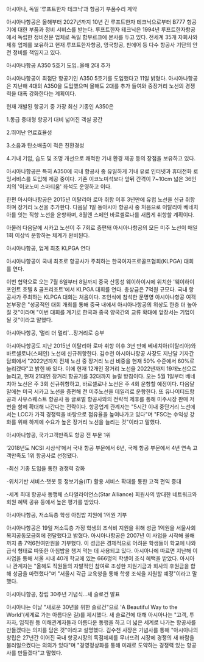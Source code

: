 아시아나, 독일 ′루프트한자 테크닉′과 항공기 부품수리 계약

아시아나항공은 올해부터 2027년까지 10년 간 루프트한자 테크닉으로부터 B777 항공기에 대한 부품과 정비 서비스를 받는다. 루프트한자 테크닉은 1994년 루프트한자항공에서 독립한 정비전문 업체로 독일 함부르크에 본사를 두고 있다. 전세계 35개 자회사와 제휴 업체를 보유하고 현재 루프트한자항공, 영국항공, 핀에어 등 다수 항공사 기단의 안전 정비를 책임지고 있다.

아시아나항공 A350 5호기 도입..올해 2대 추가

아시아나항공이 최첨단 항공기인 A350 5호기를 도입했다고 11일 밝혔다. 아시아나항공은 지난해 4대의 A350을 도입했으며 올해도 2대를 추가 들여와 중장거리 노선의 경쟁력을 대폭 강화한다는 계획이다.

현재 개발된 항공기 중 가장 최신 기종인 A350은

1.동급 중대형 항공기 대비 넓어진 객실 공간

2.뛰어난 연료효율성

3.소음과 탄소배출이 적은 친환경성

4.기내 기압, 습도 및 조명 개선으로 쾌적한 기내 환경 제공 등의 장점을 보유하고 있다.

아시아나항공은 특히 A350에 국내 항공사 중 유일하게 기내 유료 인터넷과 휴대전화 로밍서비스를 도입해 제공 중이다. 기존 이코노미석보다 앞뒤 간격이 7~10cm 넓은 36인치의 '이코노미 스마티움' 좌석도 운영하고 이다.

한편 아시아나항공은 2015년 이탈리아 로마 취항 이후 3년만에 유럽 노선을 신규 취항하며 장거리 노선을 추가한다. 다음달 1일 동아시아 항공사 중 처음으로 이탈리아 베네치아를 잇는 직항 노선을 운항하며, 8월엔 스페인 바르셀로나를 새롭게 취항할 계획이다.

아울러 다음달에 시카고 노선이 주 7회로 증편돼 아시아나항공의 모든 미주 노선이 매일 1회 이상씩 운항하는 체계가 완비된다.

아시아나항공, 업계 최초 KLPGA 연다

아시아나항공이 국내 최초로 항공사가 주최하는 한국여자프로골프협회(KLPGA) 대회를 연다.

이번 협약으로 오는 7월 6일부터 8일까지 중국 산동성 웨이하이시에 위치한 '웨이하이포인트 호텔 & 골프리조트'에서 KLPGA 대회를 연다. 총상금은 7억원 규모다. 국내 항공사가 주최하는 KLPGA 대회는 처음이다. 조인식에 참석한 문명영 아시아나항공 여객본부장은 "성공적인 대회 개최를 통해 중국 내에서 아시아나항공의 위상도 한층 더 높아질 것"이라며 "이번 대회를 계기로 한국과 중국 양국간의 교류 확대에 앞장서는 기업이 될 것"이라고 말했다.

아시아나항공, ′멀리 더 멀리′…장거리로 승부

아시아나항공도 지난 2015년 이탈리아 로마 취항 이후 3년 만에 베네치아(이탈리아)와 바르셀로나(스페인) 노선에 신규취항한다. 김수천 아시아나항공 사장도 지난달 기자간담회에서 "2022년까지 전체 노선 중 장거리 노선 비중을 현재 50% 수준에서 60%로 늘리겠다"고 밝힌 바 있다. 이에 현재 12개인 장거리 노선을 2022년까지 19개노선으로 늘리고, 현재 21대인 장거리 항공기를 32대까지 늘릴 방침이다. 오는 5월 1일부터 베네치아 노선은 주 3회 신규취항하고, 바르셀로나 노선은 주 4회 운항할 예정이다. 다음달 말에는 미국 시카고 노선을 증편해 전 미주노선을 데일리로 운항한다. 또 유나이티드항공과 사우스웨스트 항공사 등 글로벌 항공사와의 전략적 제휴를 통해 미주시장 판매 저변을 함께 확대해 나간다는 전략이다. 항공업계 관계자는 "5시간 이내 중단거리 노선에서는 LCC가 가격 경쟁력을 바탕으로 점유율을 높여나가고 있다"며 "FSC는 수익성 강화를 위해 하계에 수요가 높은 장거리 노선을 늘리는 것"이라고 말했다.

아시아나항공, 국가고객만족도 항공 전 부문 1위

‘2018년도 NCSI 시상식’에서 국내 항공 부문에서 6년, 국제 항공 부문에서 4년 연속 고객만족도 1위 항공사로 선정됐다.

-최신 기종 도입을 통한 경쟁력 강화

-위치기반 서비스·챗봇 등 정보기술(IT) 활용 서비스 확대를 통한 고객 편익 증대

-세계 최대 항공사 동맹체 스타얼라이언스(Star Alliance) 회원사의 방대한 네트워크와 회원 혜택 공유 등에서 높은 평가를 받았다.

아시아나항공, 저소득층 학생 아침밥 지원에 1억원 기부

아시아나항공은 19일 저소득층 가정 학생의 조식비 지원을 위해 성금 1억원을 서울사회복지공동모금회에 전달했다고 밝혔다. 아시아나항공은 2007년 이 사업을 시작해 올해까지 총 7억6천여만원을 기부했다. 이 성금은 경제적으로 어려운 학생들이 학교에 나와 급식 형태로 따뜻한 아침밥을 챙겨 먹는 데 사용되고 있다. 아시아나에 따르면 지난해 이 사업을 통해 서울 시내 40개 학교에 있는 666명의 학생이 조식 혜택을 받았다. 아시아나 관계자는 "올해도 직원들의 자발적인 참여로 조성한 지원기금과 회사의 후원금을 합해 성금을 마련했다"며 "서울시 각급 교육청을 통해 학생 조식을 지원할 예정"이라고 말했다.

아시아나항공, 창립 30주년 기념식…새 슬로건 발표

아시아나는 이날 "새로운 30년을 위한 슬로건"으로 'A Beautiful Way to the World'(세계로 가는 아름다운 길)를 제시했다. 새 슬로건에 대해 아시아나는 "고객, 투자자, 임직원 등 이해관계자들과 아름다운 동행을 하고 더 넓은 세계로 나가는 항공사를 만들겠다는 의지를 담은 것"이라고 설명했다. 김수천 사장은 기념사를 통해 "아시아나의 창립은 27년간 이어진 국내 항공시장의 독점체제를 무너뜨려 시장에 경쟁의 새 바람을 불러일으켰다는 의의가 있다"며 "경영정상화를 통해 미래로 도약하는 경쟁력 있는 항공사를 만들겠다"고 말했다.
